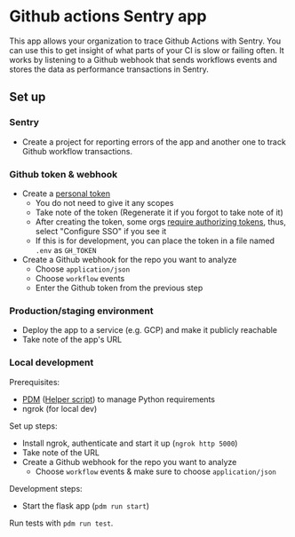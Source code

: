 # Github actions Sentry app

This app allows your organization to trace Github Actions with Sentry. You can use this to get insight of what parts of your CI is slow or failing often.
It works by listening to a Github webhook that sends workflows events and stores the data as performance transactions in Sentry.

## Set up

### Sentry

* Create a project for reporting errors of the app and another one to track Github workflow transactions.

### Github token & webhook

* Create a [personal token](https://github.com/settings/tokens)
  * You do not need to give it any scopes
  * Take note of the token (Regenerate it if you forgot to take note of it)
  * After creating the token, some orgs [require authorizing tokens](https://docs.github.com/en/enterprise-cloud@latest/authentication/authenticating-with-saml-single-sign-on/authorizing-a-personal-access-token-for-use-with-saml-single-sign-on), thus, select "Configure SSO" if you see it
  * If this is for development, you can place the token in a file named `.env` as `GH_TOKEN`
* Create a Github webhook for the repo you want to analyze
  * Choose `application/json`
  * Choose `workflow` events
  * Enter the Github token from the previous step

### Production/staging environment

* Deploy the app to a service (e.g. GCP) and make it publicly reachable
* Take note of the app's URL

### Local development

Prerequisites:

* [PDM](https://pdm.fming.dev/#installation) ([Helper script](https://gist.github.com/armenzg/4d2ac94bd770879d8df37c5da0fc7a33)) to manage Python requirements
* ngrok (for local dev)

Set up steps:

* Install ngrok, authenticate and start it up (`ngrok http 5000`)
* Take note of the URL
* Create a Github webhook for the repo you want to analyze
  * Choose `workflow` events & make sure to choose `application/json`

Development steps:

* Start the flask app (`pdm run start`)

Run tests with `pdm run test`.
